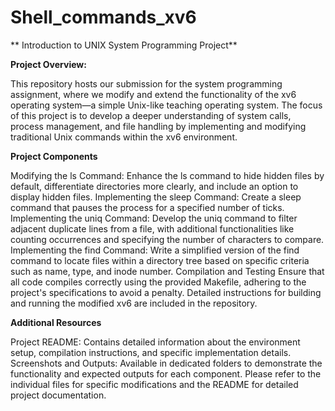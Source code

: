 # Shell_commands_xv6
**  Introduction to UNIX System Programming Project**


**Project Overview:**


This repository hosts our submission for the system programming assignment, where we modify and extend the functionality of the xv6 operating system—a simple Unix-like teaching operating system. The focus of this project is to develop a deeper understanding of system calls, process management, and file handling by implementing and modifying traditional Unix commands within the xv6 environment.


**Project Components**


Modifying the ls Command: Enhance the ls command to hide hidden files by default, differentiate directories more clearly, and include an option to display hidden files.
Implementing the sleep Command: Create a sleep command that pauses the process for a specified number of ticks.
Implementing the uniq Command: Develop the uniq command to filter adjacent duplicate lines from a file, with additional functionalities like counting occurrences and specifying the number of characters to compare.
Implementing the find Command: Write a simplified version of the find command to locate files within a directory tree based on specific criteria such as name, type, and inode number.
Compilation and Testing
Ensure that all code compiles correctly using the provided Makefile, adhering to the project's specifications to avoid a penalty. Detailed instructions for building and running the modified xv6 are included in the repository.

**Additional Resources**


Project README: Contains detailed information about the environment setup, compilation instructions, and specific implementation details.
Screenshots and Outputs: Available in dedicated folders to demonstrate the functionality and expected outputs for each component.
Please refer to the individual files for specific modifications and the README for detailed project documentation.
